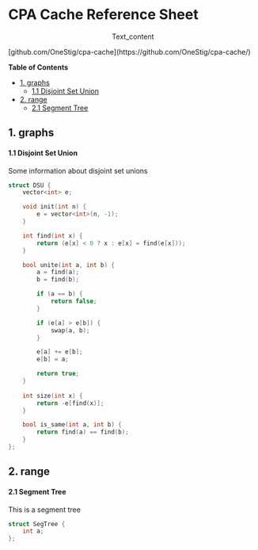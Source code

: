 CPA Cache Reference Sheet
=========================
<p style="text-align: center;">Text_content</p>
[github.com/OneStig/cpa-cache](https://github.com/OneStig/cpa-cache/)

**Table of Contents**

  
- [1. graphs](#1-graphs)  
	- [1.1 Disjoint Set Union](#11-disjoint-set-union)  
- [2. range](#2-range)  
	- [2.1 Segment Tree](#21-segment-tree)  

  
## 1. graphs  
#### 1.1 Disjoint Set Union  

Some information about disjoint set unions  
  
```cpp
struct DSU {
	vector<int> e;

	void init(int n) {
		e = vector<int>(n, -1);
	}

	int find(int x) {
		return (e[x] < 0 ? x : e[x] = find(e[x]));
	}

	bool unite(int a, int b) {
		a = find(a);
		b = find(b);

		if (a == b) {
			return false;
		}

		if (e[a] > e[b]) {
			swap(a, b);
		}

		e[a] += e[b];
		e[b] = a;

		return true;
	}
	
	int size(int x) {
		return -e[find(x)];
	}

	bool is_same(int a, int b) {
		return find(a) == find(b);
	}
};

```  
## 2. range  
#### 2.1 Segment Tree  

This is a segment tree  
  
```cpp
struct SegTree {
	int a;
};

```  
